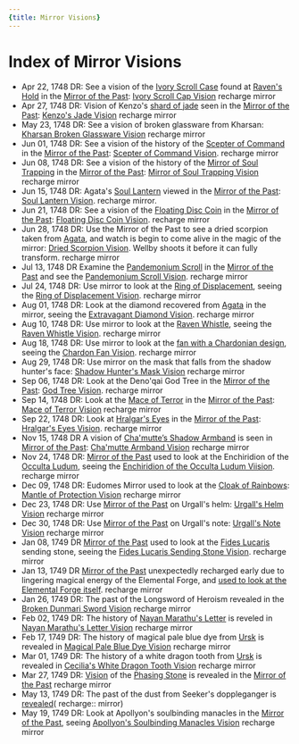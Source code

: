 ```yaml
---
{title: Mirror Visions}
---
```

# Index of Mirror Visions

- Apr 22, 1748 DR: See a vision of the [Ivory Scroll Case](<treasure/ivory-scroll-case.md>) found at [Raven's Hold](<../../gazetteer/greater-dunmar/dunmari-basin/raven-s-hold.md>) in the [Mirror of the Past](<treasure/mirror-of-the-past.md>): [Ivory Scroll Cap Vision](<mirror-visions/ivory-scroll-cap-vision.md>) recharge mirror
- Apr 27, 1748 DR: Vision of Kenzo's [shard of jade](<treasure/jade-piece-of-rai-s-hand.md>) seen in the [Mirror of the Past](<treasure/mirror-of-the-past.md>): [Kenzo's Jade Vision](<mirror-visions/kenzo-s-jade-vision.md>)  recharge mirror
- May 23, 1748 DR: See a vision of broken glassware from Kharsan: [Kharsan Broken Glassware Vision](<mirror-visions/kharsan-broken-glassware-vision.md>) recharge mirror
- Jun 01, 1748 DR: See a vision of the history of the [Scepter of Command](<../../things/artifacts-of-power/scepter-of-command.md>) in the [Mirror of the Past](<treasure/mirror-of-the-past.md>): [Scepter of Command Vision](<mirror-visions/scepter-of-command-vision.md>). recharge mirror
- Jun 08, 1748 DR: See a vision of the history of the [Mirror of Soul Trapping](<treasure/mirror-of-soul-trapping.md>) in the [Mirror of the Past](<treasure/mirror-of-the-past.md>): [Mirror of Soul Trapping Vision](<mirror-visions/mirror-of-soul-trapping-vision.md>) recharge mirror
- Jun 15, 1748 DR: Agata's [Soul Lantern](<treasure/soul-lantern.md>) viewed in the [Mirror of the Past](<treasure/mirror-of-the-past.md>): [Soul Lantern Vision](<mirror-visions/soul-lantern-vision.md>). recharge mirror.
- Jun 21, 1748 DR: See a vision of the [Floating Disc Coin](<treasure/floating-disc-coin.md>) in the [Mirror of the Past](<treasure/mirror-of-the-past.md>): [Floating Disc Coin Vision](<mirror-visions/floating-disc-coin-vision.md>). recharge mirror
- Jun 28, 1748 DR: Use the Mirror of the Past to see a dried scorpion taken from [Agata](<../../people/fey/agata.md>), and watch is begin to come alive in the magic of the mirror: [Dried Scorpion Vision](<mirror-visions/dried-scorpion-vision.md>). Wellby shoots it before it can fully transform. recharge mirror
- Jul 13, 1748 DR Examine the [Pandemonium Scroll](<treasure/pandemonium-scroll.md>) in the [Mirror of the Past](<treasure/mirror-of-the-past.md>) and see the [Pandemonium Scroll Vision](<mirror-visions/pandemonium-scroll-vision.md>). recharge mirror
- Jul 24, 1748 DR: Use mirror to look at the [Ring of Displacement](<treasure/ring-of-displacement.md>), seeing the [Ring of Displacement Vision](<mirror-visions/ring-of-displacement-vision.md>). recharge mirror
- Aug 01, 1748 DR: Look at the diamond recovered from [Agata](<../../people/fey/agata.md>) in the mirror, seeing the [Extravagant Diamond Vision](<mirror-visions/extravagant-diamond-vision.md>). recharge mirror
- Aug 10, 1748 DR: Use mirror to look at the [Raven Whistle](<treasure/raven-whistle.md>), seeing the [Raven Whistle Vision](<mirror-visions/raven-whistle-vision.md>). recharge mirror
- Aug 18, 1748 DR: Use mirror to look at the [fan with a Chardonian design](<treasure/chardon-fan.md>), seeing the [Chardon Fan Vision](<mirror-visions/chardon-fan-vision.md>). recharge mirror
- Aug 29, 1748 DR: Use mirror on the mask that falls from the shadow hunter's face: [Shadow Hunter's Mask Vision](<mirror-visions/shadow-hunter-s-mask-vision.md>) recharge mirror
- Sep 06, 1748 DR: Look at the Deno'qai God Tree in the [Mirror of the Past](<treasure/mirror-of-the-past.md>): [God Tree Vision](<mirror-visions/god-tree-vision.md>). recharge mirror
- Sep 14, 1748 DR: Look at the [Mace of Terror](<treasure/mace-of-terror.md>) in the [Mirror of the Past](<treasure/mirror-of-the-past.md>): [Mace of Terror Vision](<mirror-visions/mace-of-terror-vision.md>) recharge mirror
- Sep 22, 1748 DR: Look at [Hralgar's Eyes](<treasure/hralgar-s-eyes.md>) in the [Mirror of the Past](<treasure/mirror-of-the-past.md>): [Hralgar's Eyes Vision](<mirror-visions/hralgar-s-eyes-vision.md>). recharge mirror
- Nov 15, 1748 DR A vision of [Cha'mutte’s Shadow Armband](<treasure/cha-muttes-shadow-armband.md>) is seen in [Mirror of the Past](<treasure/mirror-of-the-past.md>): [Cha'mutte Armband Vision](<mirror-visions/cha-mutte-armband-vision.md>) recharge mirror
- Nov 24, 1748 DR: [Mirror of the Past](<treasure/mirror-of-the-past.md>) used to look at the Enchiridion of the [Occulta Ludum](<../../groups/drankorian-societies/occulta-ludum.md>), seeing the [Enchiridion of the Occulta Ludum Viision](<mirror-visions/enchiridion-of-the-occulta-ludum-viision.md>). recharge mirror
- Dec 09, 1748 DR: Eudomes Mirror used to look at the [Cloak of Rainbows](<../../things/artifacts-of-power/cloak-of-rainbows.md>): [Mantle of Protection Vision](<mirror-visions/mantle-of-protection-vision.md>) recharge mirror
- Dec 23, 1748 DR: Use [Mirror of the Past](<treasure/mirror-of-the-past.md>) on Urgall's helm: [Urgall's Helm Vision](<mirror-visions/urgall-s-helm-vision.md>) recharge mirror
- Dec 30, 1748 DR: Use [Mirror of the Past](<treasure/mirror-of-the-past.md>) on Urgall's note: [Urgall's Note Vision](<mirror-visions/urgall-s-note-vision.md>) recharge mirror
- Jan 08, 1749 DR [Mirror of the Past](<treasure/mirror-of-the-past.md>) used to look at the [Fides Lucaris](<../../groups/drankorian-societies/fides-lucaris.md>) sending stone, seeing the [Fides Lucaris Sending Stone Vision](<mirror-visions/fides-lucaris-sending-stone-vision.md>). recharge mirror
- Jan 13, 1749 DR [Mirror of the Past](<treasure/mirror-of-the-past.md>) unexpectedly recharged early due to lingering magical energy of the Elemental Forge, and [used to look at the Elemental Forge itself](<mirror-visions/elemental-forge-vision.md>). recharge mirror
- Jan 26, 1749 DR: The past of the Longsword of Heroism revealed in the [Broken Dunmari Sword Vision](<mirror-visions/broken-dunmari-sword-vision.md>) recharge mirror
- Feb 02, 1749 DR: The history of [Nayan Marathu's Letter](<letters-and-notes/nayan-marathu-s-letter.md>) is reveled in [Nayan Marathu's Letter Vision](<mirror-visions/nayan-marathu-s-letter-vision.md>) recharge mirror
- Feb 17, 1749 DR: The history of magical pale blue dye from [Ursk](<../../gazetteer/northern-green-sea/ursk.md>) is revealed in [Magical Pale Blue Dye Vision](<mirror-visions/magical-pale-blue-dye-vision.md>) recharge mirror
- Mar 01, 1749 DR: The history of a white dragon tooth from [Ursk](<../../gazetteer/northern-green-sea/ursk.md>) is revealed in [Cecilia's White Dragon Tooth Vision](<mirror-visions/cecilia-s-white-dragon-tooth-vision.md>) recharge mirror
- Mar 27, 1749 DR: [Vision](<mirror-visions/phasing-stone-vision.md>) of the [Phasing Stone](<../../things/magic-items/phasing-stones.md>) is revealed in the [Mirror of the Past](<treasure/mirror-of-the-past.md>) recharge mirror
- May 13, 1749 DR: The past of the dust from Seeker's doppleganger is [revealed](<mirror-visions/dust-from-seeker-s-doppleganger-vision.md>)( recharge:: mirror)
- May 19, 1749 DR: Look at Apollyon's soulbinding manacles in the [Mirror of the Past](<treasure/mirror-of-the-past.md>), seeing [Apollyon's Soulbinding Manacles Vision](<mirror-visions/apollyon-s-soulbinding-manacles-vision.md>) recharge mirror


